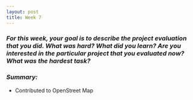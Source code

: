 ```yaml
---
layout: post
title: Week 7
---
```

### **_For this week, your goal is to describe the project evaluation that you did. What was hard? What did you learn? Are you interested in the particular project that you evaluated now? What was the hardest task?_**

### **_Summary:_**
* Contributed to OpenStreet Map
